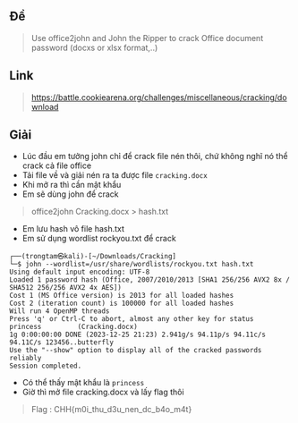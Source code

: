 ## Đề 
> Use office2john and John the Ripper to crack Office document password (docxs or xlsx format,..)
## Link 
> https://battle.cookiearena.org/challenges/miscellaneous/cracking/download
## Giải 
- Lúc đầu em tưởng john chỉ để crack file nén thôi, chứ không nghĩ nó thể crack cả file office
- Tải file về và giải nén ra ta được file `cracking.docx`
- Khi mở ra thì cần mật khẩu
- Em sẽ dùng john để crack 
> office2john Cracking.docx > hash.txt
- Em lưu hash vô file hash.txt
- Em sử dụng wordlist rockyou.txt để crack
```text
┌──(trongtam㉿kali)-[~/Downloads/Cracking]
└─$ john --wordlist=/usr/share/wordlists/rockyou.txt hash.txt 
Using default input encoding: UTF-8
Loaded 1 password hash (Office, 2007/2010/2013 [SHA1 256/256 AVX2 8x / SHA512 256/256 AVX2 4x AES])
Cost 1 (MS Office version) is 2013 for all loaded hashes
Cost 2 (iteration count) is 100000 for all loaded hashes
Will run 4 OpenMP threads
Press 'q' or Ctrl-C to abort, almost any other key for status
princess         (Cracking.docx)     
1g 0:00:00:00 DONE (2023-12-25 21:23) 2.941g/s 94.11p/s 94.11c/s 94.11C/s 123456..butterfly
Use the "--show" option to display all of the cracked passwords reliably
Session completed. 
``` 
- Có thể thấy mật khẩu là `princess`
- Giờ thì mở file cracking.docx và lấy flag thôi
> Flag : CHH{m0i_thu_d3u_nen_dc_b4o_m4t}
